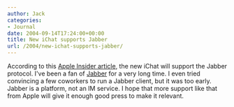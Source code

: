```yaml
---
author: Jack
categories:
- Journal
date: 2004-09-14T17:24:00+00:00
title: New iChat supports Jabber
url: /2004/new-ichat-supports-jabber/
---
```


According to this [Apple Insider article][1], the new iChat will support the Jabber protocol. I've been a fan of [Jabber][2] for a very long time. I even tried convincing a few coworkers to run a Jabber client, but it was too early. Jabber is a platform, not an IM service. I hope that more support like that from Apple will give it enough good press to make it relevant.

 [1]: http://www.appleinsider.com/article.php?id=649
 [2]: http://www.jabber.org/